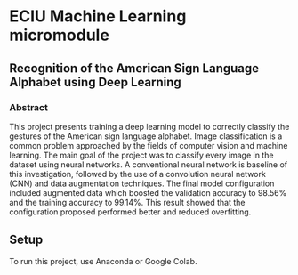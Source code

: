 # ECIU Machine Learning micromodule

## Recognition of the American Sign Language Alphabet using Deep Learning


### Abstract
This  project presents training a deep learning model to correctly classify the gestures of the American sign language alphabet. Image classification is a common problem approached by the fields of computer vision and machine learning. The main goal of the project was to classify every image in the dataset using neural networks. A conventional neural network is baseline of this investigation, followed by the use of a convolution neural network (CNN) and data augmentation techniques. The final model configuration included augmented data which boosted the validation accuracy to 98.56% and the training accuracy to 99.14%. This result showed that the configuration proposed performed better and reduced overfitting.


## Setup
To run this project, use Anaconda or Google Colab.

